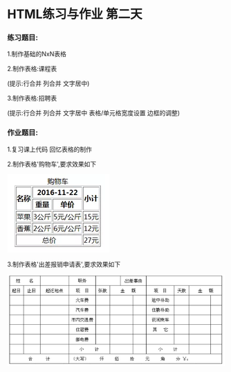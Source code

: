 # HTML练习与作业 第二天 

### 练习题目:

1.制作基础的NxN表格

2.制作表格:课程表

(提示:行合并 列合并 文字居中)

3.制作表格:招聘表

(提示:行合并 列合并 文字居中 表格/单元格宽度设置 边框的调整)

### 作业题目:

1.复习课上代码 回忆表格的制作

2.制作表格'购物车',要求效果如下

![qingyuanyuanxi](../../image/html/html02/hw02.png)

3.制作表格'出差报销申请表',要求效果如下

![liebiao](../../image/html/html02/hw01.png)

